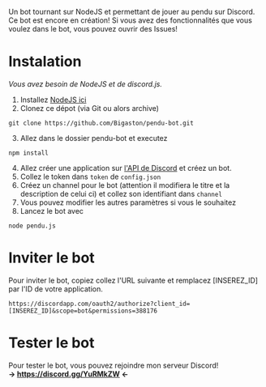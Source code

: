 Un bot tournant sur NodeJS et permettant de jouer au pendu sur Discord. Ce bot est encore en création! Si vous avez des fonctionnalités que vous voulez dans le bot, vous pouvez ouvrir des Issues!

# Instalation
*Vous avez besoin de NodeJS et de discord.js.*

1. Installez [NodeJS ici](https://nodejs.org/en/download/)
2. Clonez ce dépot (via Git ou alors archive)
```
git clone https://github.com/Bigaston/pendu-bot.git
```
3. Allez dans le dossier pendu-bot et executez
```
npm install
```
4. Allez créer une application sur [l'API de Discord](https://discordapp.com/developers/applications/) et créez un bot.
5. Collez le token dans `token` de `config.json`
6. Créez un channel pour le bot (attention il modifiera le titre et la description de celui ci) et collez son identifiant dans `channel`
7. Vous pouvez modifier les autres paramètres si vous le souhaitez
8. Lancez le bot avec
```
node pendu.js
```

# Inviter le bot
Pour inviter le bot, copiez collez l'URL suivante et remplacez [INSEREZ_ID] par l'ID de votre application.

```
https://discordapp.com/oauth2/authorize?client_id=[INSEREZ_ID]&scope=bot&permissions=388176
```

# Tester le bot
Pour tester le bot, vous pouvez rejoindre mon serveur Discord!  
**-> https://discord.gg/YuRMkZW <-**

